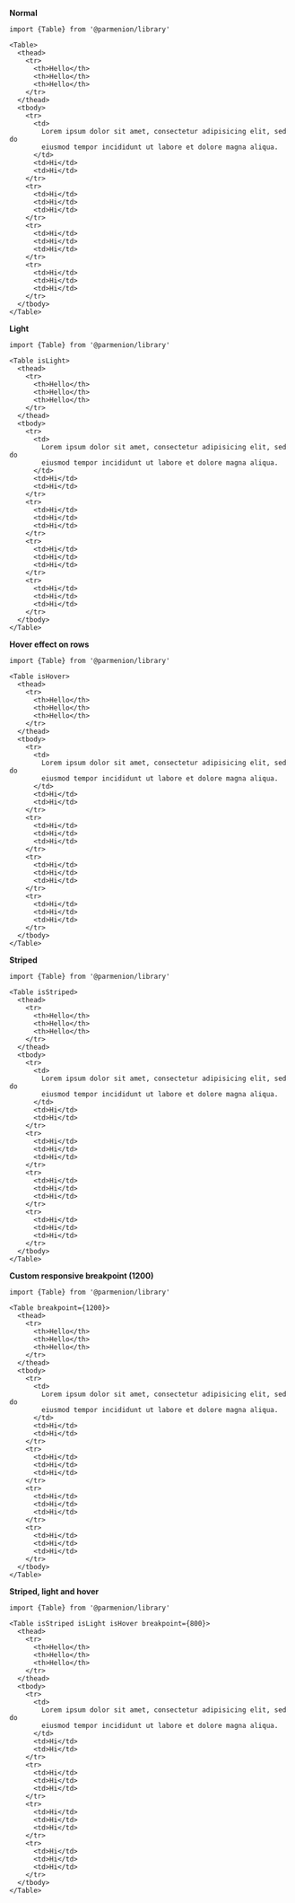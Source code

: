 **Normal**

    import {Table} from '@parmenion/library'

    <Table>
      <thead>
        <tr>
          <th>Hello</th>
          <th>Hello</th>
          <th>Hello</th>
        </tr>
      </thead>
      <tbody>
        <tr>
          <td>
            Lorem ipsum dolor sit amet, consectetur adipisicing elit, sed do
            eiusmod tempor incididunt ut labore et dolore magna aliqua.
          </td>
          <td>Hi</td>
          <td>Hi</td>
        </tr>
        <tr>
          <td>Hi</td>
          <td>Hi</td>
          <td>Hi</td>
        </tr>
        <tr>
          <td>Hi</td>
          <td>Hi</td>
          <td>Hi</td>
        </tr>
        <tr>
          <td>Hi</td>
          <td>Hi</td>
          <td>Hi</td>
        </tr>
      </tbody>
    </Table>

**Light**

    import {Table} from '@parmenion/library'

    <Table isLight>
      <thead>
        <tr>
          <th>Hello</th>
          <th>Hello</th>
          <th>Hello</th>
        </tr>
      </thead>
      <tbody>
        <tr>
          <td>
            Lorem ipsum dolor sit amet, consectetur adipisicing elit, sed do
            eiusmod tempor incididunt ut labore et dolore magna aliqua.
          </td>
          <td>Hi</td>
          <td>Hi</td>
        </tr>
        <tr>
          <td>Hi</td>
          <td>Hi</td>
          <td>Hi</td>
        </tr>
        <tr>
          <td>Hi</td>
          <td>Hi</td>
          <td>Hi</td>
        </tr>
        <tr>
          <td>Hi</td>
          <td>Hi</td>
          <td>Hi</td>
        </tr>
      </tbody>
    </Table>

**Hover effect on rows**

    import {Table} from '@parmenion/library'

    <Table isHover>
      <thead>
        <tr>
          <th>Hello</th>
          <th>Hello</th>
          <th>Hello</th>
        </tr>
      </thead>
      <tbody>
        <tr>
          <td>
            Lorem ipsum dolor sit amet, consectetur adipisicing elit, sed do
            eiusmod tempor incididunt ut labore et dolore magna aliqua.
          </td>
          <td>Hi</td>
          <td>Hi</td>
        </tr>
        <tr>
          <td>Hi</td>
          <td>Hi</td>
          <td>Hi</td>
        </tr>
        <tr>
          <td>Hi</td>
          <td>Hi</td>
          <td>Hi</td>
        </tr>
        <tr>
          <td>Hi</td>
          <td>Hi</td>
          <td>Hi</td>
        </tr>
      </tbody>
    </Table>

**Striped**

    import {Table} from '@parmenion/library'

    <Table isStriped>
      <thead>
        <tr>
          <th>Hello</th>
          <th>Hello</th>
          <th>Hello</th>
        </tr>
      </thead>
      <tbody>
        <tr>
          <td>
            Lorem ipsum dolor sit amet, consectetur adipisicing elit, sed do
            eiusmod tempor incididunt ut labore et dolore magna aliqua.
          </td>
          <td>Hi</td>
          <td>Hi</td>
        </tr>
        <tr>
          <td>Hi</td>
          <td>Hi</td>
          <td>Hi</td>
        </tr>
        <tr>
          <td>Hi</td>
          <td>Hi</td>
          <td>Hi</td>
        </tr>
        <tr>
          <td>Hi</td>
          <td>Hi</td>
          <td>Hi</td>
        </tr>
      </tbody>
    </Table>

**Custom responsive breakpoint (1200)**

    import {Table} from '@parmenion/library'

    <Table breakpoint={1200}>
      <thead>
        <tr>
          <th>Hello</th>
          <th>Hello</th>
          <th>Hello</th>
        </tr>
      </thead>
      <tbody>
        <tr>
          <td>
            Lorem ipsum dolor sit amet, consectetur adipisicing elit, sed do
            eiusmod tempor incididunt ut labore et dolore magna aliqua.
          </td>
          <td>Hi</td>
          <td>Hi</td>
        </tr>
        <tr>
          <td>Hi</td>
          <td>Hi</td>
          <td>Hi</td>
        </tr>
        <tr>
          <td>Hi</td>
          <td>Hi</td>
          <td>Hi</td>
        </tr>
        <tr>
          <td>Hi</td>
          <td>Hi</td>
          <td>Hi</td>
        </tr>
      </tbody>
    </Table>

**Striped, light and hover**

    import {Table} from '@parmenion/library'

    <Table isStriped isLight isHover breakpoint={800}>
      <thead>
        <tr>
          <th>Hello</th>
          <th>Hello</th>
          <th>Hello</th>
        </tr>
      </thead>
      <tbody>
        <tr>
          <td>
            Lorem ipsum dolor sit amet, consectetur adipisicing elit, sed do
            eiusmod tempor incididunt ut labore et dolore magna aliqua.
          </td>
          <td>Hi</td>
          <td>Hi</td>
        </tr>
        <tr>
          <td>Hi</td>
          <td>Hi</td>
          <td>Hi</td>
        </tr>
        <tr>
          <td>Hi</td>
          <td>Hi</td>
          <td>Hi</td>
        </tr>
        <tr>
          <td>Hi</td>
          <td>Hi</td>
          <td>Hi</td>
        </tr>
      </tbody>
    </Table>
